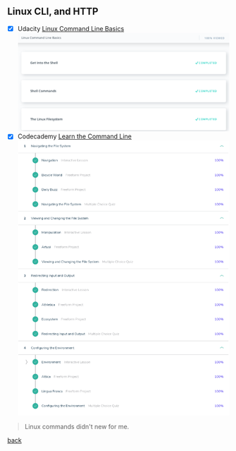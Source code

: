 ## Linux CLI, and HTTP

 - [x] Udacity [Linux Command Line Basics](https://www.udacity.com/course/linux-command-line-basics--ud595)
![completed](linux_command_line.png)
 - [x] Codecademy [Learn the Command Line](https://www.codecademy.com/learn/learn-the-command-line)
![completed](codecademy_command_line.png)

> Linux commands didn't new for me.

[back](../README.md)